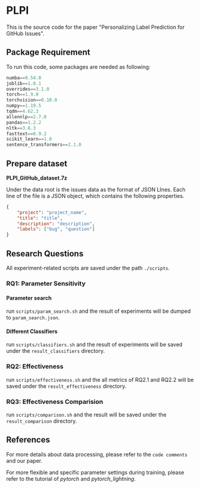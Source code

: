 # PLPI

This is the source code for the paper "Personalizing Label Prediction for GitHub Issues".

## Package Requirement

To run this code, some packages are needed as following:

```python
numba==0.54.0
joblib==1.0.1
overrides==3.1.0
torch==1.9.0
torchvision==0.10.0
numpy==1.19.5
tqdm==4.62.3
allennlp==2.7.0
pandas==1.2.2
nltk==3.6.3
fasttext==0.9.2
scikit_learn==1.0
sentence_transformers==2.1.0
```

## Prepare dataset

**PLPI_GitHub_dataset.7z**

Under the data root is the issues data as the format of JSON LInes.
Each line of the file is a JSON object, which contains the following properties.

```json
{
    "project": "project_name",
    "title": "title",
    "description": "description", 
    "labels": ["bug", "question"]
}
```

## Research Questions

All experiment-related scripts are saved under the path `./scripts`.

### RQ1: Parameter Sensitivity

#### Parameter search

run `scripts/param_search.sh` and the result of experiments will be dumped to `param_search.json`.

#### Different Classifiers

run `scripts/classifiers.sh` and the result of experiments will be saved under the `result_classifiers` directory.

### RQ2: Effectiveness

run `scripts/effectiveness.sh` and the all metrics of RQ2.1 and RQ2.2 will be saved under the `result_effectiveness` directory.

### RQ3:  Effectiveness Comparision

run `scripts/comparison.sh` and the result will be saved under the `result_comparison` directory.

## References

For more details about data processing, please refer to the `code comments` and our paper.

For more flexible and specific parameter settings during training, please refer to the tutorial of *pytorch* and *pytorch_lightning*.

